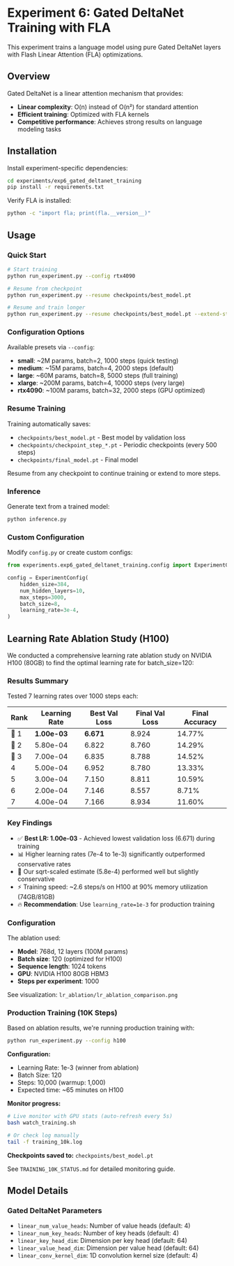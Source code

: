 # Experiment 6: Gated DeltaNet Training with FLA

This experiment trains a language model using pure Gated DeltaNet layers with Flash Linear Attention (FLA) optimizations.

## Overview

Gated DeltaNet is a linear attention mechanism that provides:
- **Linear complexity**: O(n) instead of O(n²) for standard attention
- **Efficient training**: Optimized with FLA kernels
- **Competitive performance**: Achieves strong results on language modeling tasks



## Installation

Install experiment-specific dependencies:

```bash
cd experiments/exp6_gated_deltanet_training
pip install -r requirements.txt
```

Verify FLA is installed:
```bash
python -c "import fla; print(fla.__version__)"
```

## Usage

### Quick Start

```bash
# Start training
python run_experiment.py --config rtx4090

# Resume from checkpoint
python run_experiment.py --resume checkpoints/best_model.pt

# Resume and train longer
python run_experiment.py --resume checkpoints/best_model.pt --extend-steps 5000
```

### Configuration Options

Available presets via `--config`:
- **small**: ~2M params, batch=2, 1000 steps (quick testing)
- **medium**: ~15M params, batch=4, 2000 steps (default)
- **large**: ~60M params, batch=8, 5000 steps (full training)
- **xlarge**: ~200M params, batch=4, 10000 steps (very large)
- **rtx4090**: ~100M params, batch=32, 2000 steps (GPU optimized)

### Resume Training

Training automatically saves:
- `checkpoints/best_model.pt` - Best model by validation loss
- `checkpoints/checkpoint_step_*.pt` - Periodic checkpoints (every 500 steps)
- `checkpoints/final_model.pt` - Final model

Resume from any checkpoint to continue training or extend to more steps.

### Inference

Generate text from a trained model:
```bash
python inference.py
```

### Custom Configuration

Modify `config.py` or create custom configs:

```python
from experiments.exp6_gated_deltanet_training.config import ExperimentConfig

config = ExperimentConfig(
    hidden_size=384,
    num_hidden_layers=10,
    max_steps=3000,
    batch_size=8,
    learning_rate=3e-4,
)
```

## Learning Rate Ablation Study (H100)

We conducted a comprehensive learning rate ablation study on NVIDIA H100 (80GB) to find the optimal learning rate for batch_size=120:

### Results Summary

Tested 7 learning rates over 1000 steps each:

| Rank | Learning Rate | Best Val Loss | Final Val Loss | Final Accuracy |
|------|---------------|---------------|----------------|----------------|
| 🥇 1 | **1.00e-03** | **6.671** | 8.924 | 14.77% |
| 🥈 2 | 5.80e-04 | 6.822 | 8.760 | 14.29% |
| 🥉 3 | 7.00e-04 | 6.835 | 8.788 | 14.52% |
| 4 | 5.00e-04 | 6.952 | 8.780 | 13.33% |
| 5 | 3.00e-04 | 7.150 | 8.811 | 10.59% |
| 6 | 2.00e-04 | 7.146 | 8.557 | 8.71% |
| 7 | 4.00e-04 | 7.166 | 8.934 | 11.60% |

### Key Findings

- ✅ **Best LR: 1.00e-03** - Achieved lowest validation loss (6.671) during training
- 📊 Higher learning rates (7e-4 to 1e-3) significantly outperformed conservative rates
- 🎯 Our sqrt-scaled estimate (5.8e-4) performed well but slightly conservative
- ⚡ Training speed: ~2.6 steps/s on H100 at 90% memory utilization (74GB/81GB)
- 🔥 **Recommendation**: Use `learning_rate=1e-3` for production training

### Configuration

The ablation used:
- **Model**: 768d, 12 layers (100M params)
- **Batch size**: 120 (optimized for H100)
- **Sequence length**: 1024 tokens
- **GPU**: NVIDIA H100 80GB HBM3
- **Steps per experiment**: 1000

See visualization: `lr_ablation/lr_ablation_comparison.png`

### Production Training (10K Steps)

Based on ablation results, we're running production training with:
```bash
python run_experiment.py --config h100
```

**Configuration:**
- Learning Rate: 1e-3 (winner from ablation)
- Batch Size: 120
- Steps: 10,000 (warmup: 1,000)
- Expected time: ~65 minutes on H100

**Monitor progress:**
```bash
# Live monitor with GPU stats (auto-refresh every 5s)
bash watch_training.sh

# Or check log manually
tail -f training_10k.log
```

**Checkpoints saved to:** `checkpoints/best_model.pt`

See `TRAINING_10K_STATUS.md` for detailed monitoring guide.

## Model Details

### Gated DeltaNet Parameters

- `linear_num_value_heads`: Number of value heads (default: 4)
- `linear_num_key_heads`: Number of key heads (default: 4)
- `linear_key_head_dim`: Dimension per key head (default: 64)
- `linear_value_head_dim`: Dimension per value head (default: 64)
- `linear_conv_kernel_dim`: 1D convolution kernel size (default: 4)
